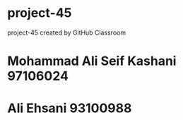 ﻿# project-45
project-45 created by GitHub Classroom
# Mohammad Ali Seif Kashani 97106024
# Ali Ehsani 93100988
